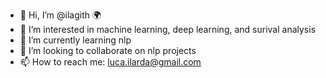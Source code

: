 - 👋 Hi, I’m @ilagith 🌍 
- 👀 I’m interested in machine learning, deep learning, and surival analysis 
- 🌱 I’m currently learning nlp 
- 💞️ I’m looking to collaborate on nlp projects 
- 📫 How to reach me: luca.ilarda@gmail.com

<!---
ilagith/ilagith is a ✨ special ✨ repository because its `README.md` (this file) appears on your GitHub profile.
You can click the Preview link to take a look at your changes.
--->
